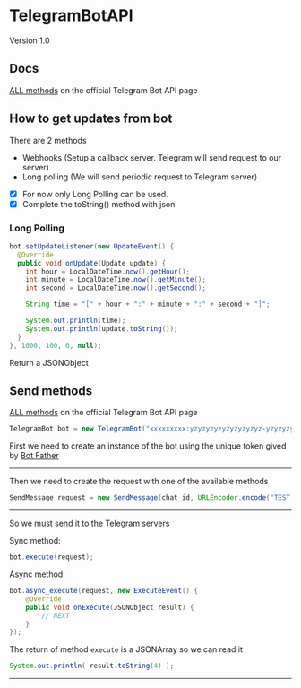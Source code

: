 # TelegramBotAPI
Version 1.0


## Docs
[ALL methods](https://core.telegram.org/bots/api#available-methods) on the official Telegram Bot API page

## How to get updates from bot
There are 2 methods
- Webhooks (Setup a callback server. Telegram will send request to our server)
- Long polling (We will send periodic request to Telegram server)

- [x] For now only Long Polling can be used.
- [x] Complete the toString() method with json

### Long Polling
```java
bot.setUpdateListener(new UpdateEvent() {
  @Override
  public void onUpdate(Update update) {
    int hour = LocalDateTime.now().getHour();
    int minute = LocalDateTime.now().getMinute();
    int second = LocalDateTime.now().getSecond();

    String time = "[" + hour + ":" + minute + ":" + second + "]";

    System.out.println(time);
    System.out.println(update.toString());
  }
}, 1000, 100, 0, null);
```
Return a JSONObject

## Send methods
[ALL methods](https://core.telegram.org/bots/api#available-methods) on the official Telegram Bot API page

```java
TelegramBot bot = new TelegramBot("xxxxxxxxx:yzyzyzyzyzyzyzyzyz-yzyzyzyzyz");
```
First we need to create an instance of the bot using the unique token gived by [Bot Father](https://t.me/botfather)

---

Then we need to create the request with one of the available methods

```java
SendMessage request = new SendMessage(chat_id, URLEncoder.encode("TEST message UTF-8", "UTF-8"));
```

---

So we must send it to the Telegram servers

Sync method:
```java
bot.execute(request);
```

Async method:
```java
bot.async_execute(request, new ExecuteEvent() {
    @Override
    public void onExecute(JSONObject result) {
        // NEXT
    }
});
```

The return of method `execute` is a JSONArray so we can read it

```java
System.out.println( result.toString(4) );
```

---
